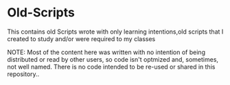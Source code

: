 # Old-Scripts
 This contains old Scripts wrote with only learning intentions,old scripts that I created to study and/or were required to my classes

NOTE: Most of the content here was written with no intention of being distributed or read by other users, so code isn't optmized and, sometimes, not well named. There is no code intended to be re-used or shared in this repository..
